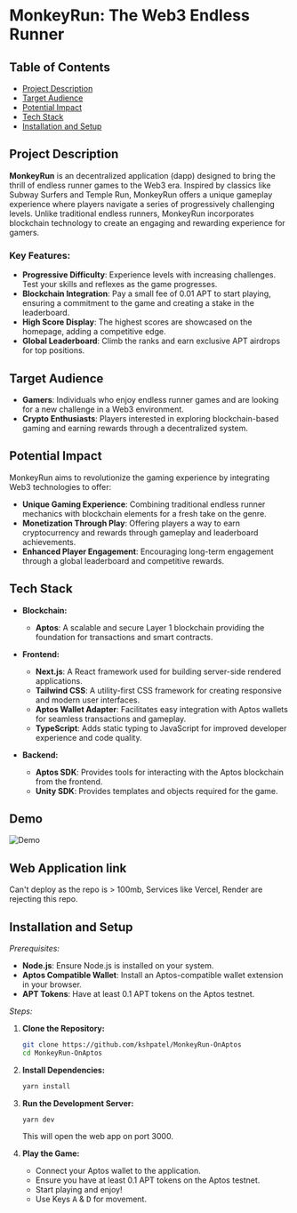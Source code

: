 # MonkeyRun: The Web3 Endless Runner

## Table of Contents

- [Project Description](#project-description)
- [Target Audience](#target-audience)
- [Potential Impact](#potential-impact)
- [Tech Stack](#tech-stack)
- [Installation and Setup](#installation-and-setup)

## Project Description

**MonkeyRun** is an decentralized application (dapp) designed to bring the thrill of endless runner games to the Web3 era. Inspired by classics like Subway Surfers and Temple Run, MonkeyRun offers a unique gameplay experience where players navigate a series of progressively challenging levels. Unlike traditional endless runners, MonkeyRun incorporates blockchain technology to create an engaging and rewarding experience for gamers.

### Key Features:

- **Progressive Difficulty**: Experience levels with increasing challenges. Test your skills and reflexes as the game progresses.
- **Blockchain Integration**: Pay a small fee of 0.01 APT to start playing, ensuring a commitment to the game and creating a stake in the leaderboard.
- **High Score Display**: The highest scores are showcased on the homepage, adding a competitive edge.
- **Global Leaderboard**: Climb the ranks and earn exclusive APT airdrops for top positions.

## Target Audience

- **Gamers**: Individuals who enjoy endless runner games and are looking for a new challenge in a Web3 environment.
- **Crypto Enthusiasts**: Players interested in exploring blockchain-based gaming and earning rewards through a decentralized system.

## Potential Impact

MonkeyRun aims to revolutionize the gaming experience by integrating Web3 technologies to offer:

- **Unique Gaming Experience**: Combining traditional endless runner mechanics with blockchain elements for a fresh take on the genre.
- **Monetization Through Play**: Offering players a way to earn cryptocurrency and rewards through gameplay and leaderboard achievements.
- **Enhanced Player Engagement**: Encouraging long-term engagement through a global leaderboard and competitive rewards.

## Tech Stack

- **Blockchain:**
  - **Aptos**: A scalable and secure Layer 1 blockchain providing the foundation for transactions and smart contracts.

- **Frontend:**
  - **Next.js**: A React framework used for building server-side rendered applications.
  - **Tailwind CSS**: A utility-first CSS framework for creating responsive and modern user interfaces.
  - **Aptos Wallet Adapter**: Facilitates easy integration with Aptos wallets for seamless transactions and gameplay.
  - **TypeScript**: Adds static typing to JavaScript for improved developer experience and code quality.

- **Backend:**
  - **Aptos SDK**: Provides tools for interacting with the Aptos blockchain from the frontend.
  - **Unity SDK**: Provides templates and objects required for the game.

## Demo
![Demo](https://github.com/user-attachments/assets/2aad241c-ec42-480d-b421-746e23ad1880)

## Web Application link
Can't deploy as the repo is > 100mb, Services like Vercel, Render are rejecting this repo.

## Installation and Setup

*Prerequisites:*

- **Node.js**: Ensure Node.js is installed on your system.
- **Aptos Compatible Wallet**: Install an Aptos-compatible wallet extension in your browser.
- **APT Tokens**: Have at least 0.1 APT tokens on the Aptos testnet.

*Steps:*

1. **Clone the Repository:**
   ```bash
   git clone https://github.com/kshpatel/MonkeyRun-OnAptos
   cd MonkeyRun-OnAptos
   ```

2. **Install Dependencies:**
   ```bash
   yarn install
   ```

3. **Run the Development Server:**
   ```bash
   yarn dev
   ```
   This will open the web app on port 3000.

4. **Play the Game:**
   - Connect your Aptos wallet to the application.
   - Ensure you have at least 0.1 APT tokens on the Aptos testnet.
   - Start playing and enjoy!
   - Use Keys <kbd>A</kbd> & <kbd>D</kbd> for movement.
